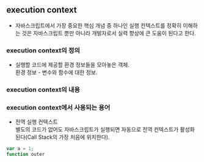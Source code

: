 ## execution context

- 자바스크립트에서 가장 중요한 핵심 개념 중 하나인 실행 컨텍스트를 정확히 이해하는 것은 자바스크립트 뿐만 아니라 개발자로서 실력 향상에 큰 도움이 된다고 한다.

### execution context의 정의

- 실행할 코드에 제공할 환경 정보들을 모아놓은 객체. <br>
  환경 정보 - 변수와 함수에 대한 정보.

### execution context의 내용

### execution context에서 사용되는 용어

- 전역 실행 컨텍스트 <br>
  별도의 코드가 없어도 자바스크립트가 실행되면 자동으로 전역 컨텍스트가 활성화된다(Call Stack의 가장 처음에 위치한다).

```javascript
var a = 1;
function outer
```
